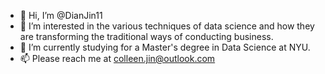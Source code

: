 - 👋 Hi, I’m @DianJin11
- 👀 I’m interested in the various techniques of data science and how they are transforming the traditional ways of conducting business.
- 🌱 I’m currently studying for a Master's degree in Data Science at NYU.
- 📫 Please reach me at colleen.jin@outlook.com

<!---
DianJin11/DianJin11 is a ✨ special ✨ repository because its `README.md` (this file) appears on your GitHub profile.
You can click the Preview link to take a look at your changes.
--->
